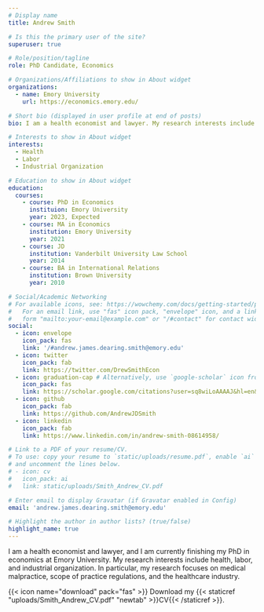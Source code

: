 ```yaml
---
# Display name
title: Andrew Smith

# Is this the primary user of the site?
superuser: true

# Role/position/tagline
role: PhD Candidate, Economics

# Organizations/Affiliations to show in About widget
organizations:
  - name: Emory University
    url: https://economics.emory.edu/

# Short bio (displayed in user profile at end of posts)
bio: I am a health economist and lawyer. My research interests include health, labor, and industrial organization. In particular, my research focuses on medical malpractice, scope of practice regulations, and the healthcare industry.

# Interests to show in About widget
interests:
  - Health
  - Labor
  - Industrial Organization

# Education to show in About widget
education:
  courses:
    - course: PhD in Economics
      instituion: Emory University
      year: 2023, Expected
    - course: MA in Economics
      institution: Emory University
      year: 2021
    - course: JD
      institution: Vanderbilt University Law School
      year: 2014
    - course: BA in International Relations
      institution: Brown University
      year: 2010

# Social/Academic Networking
# For available icons, see: https://wowchemy.com/docs/getting-started/page-builder/#icons
#   For an email link, use "fas" icon pack, "envelope" icon, and a link in the
#   form "mailto:your-email@example.com" or "/#contact" for contact widget.
social:
  - icon: envelope
    icon_pack: fas
    link: '/#andrew.james.dearing.smith@emory.edu'
  - icon: twitter
    icon_pack: fab
    link: https://twitter.com/DrewSmithEcon
  - icon: graduation-cap # Alternatively, use `google-scholar` icon from `ai` icon pack
    icon_pack: fas
    link: https://scholar.google.com/citations?user=sq8wiLoAAAAJ&hl=en&oi=sra
  - icon: github
    icon_pack: fab
    link: https://github.com/AndrewJDSmith
  - icon: linkedin
    icon_pack: fab
    link: https://www.linkedin.com/in/andrew-smith-08614958/

# Link to a PDF of your resume/CV.
# To use: copy your resume to `static/uploads/resume.pdf`, enable `ai` icons in `params.toml`,
# and uncomment the lines below.
# - icon: cv
#   icon_pack: ai
#   link: static/uploads/Smith_Andrew_CV.pdf

# Enter email to display Gravatar (if Gravatar enabled in Config)
email: 'andrew.james.dearing.smith@emory.edu'

# Highlight the author in author lists? (true/false)
highlight_name: true
---
```


I am a health economist and lawyer, and I am currently finishing my PhD in economics at Emory University. My research interests include health, labor, and industrial organization. In particular, my research focuses on medical malpractice, scope of practice regulations, and the healthcare industry.


{{< icon name="download" pack="fas" >}} Download my {{< staticref "uploads/Smith_Andrew_CV.pdf" "newtab" >}}CV{{< /staticref >}}.
